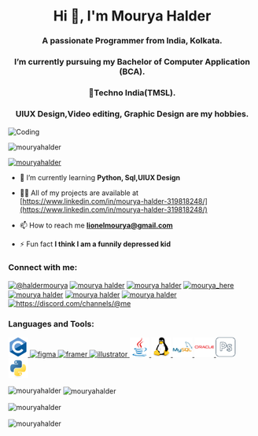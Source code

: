 <h1 align="center">Hi 👋, I'm Mourya Halder</h1>
<h3 align="center">A passionate Programmer from India, Kolkata.</h3>
<h3 align="center">I’m currently pursuing my Bachelor of Computer Application (BCA).</h3>
<h3 align="center">📍Techno India(TMSL).</h3>
<h3 align="center">UIUX Design,Video editing, Graphic Design are my hobbies.</h3><img align="center"alt="Coding" width="1000" src="https://user-images.githubusercontent.com/55389276/140866485-8fb1c876-9a8f-4d6a-98dc-08c4981eaf70.gif">

<p align="left"> <img src="https://komarev.com/ghpvc/?username=mouryahalder&label=Profile%20views&color=0e75b6&style=flat" alt="mouryahalder" /> </p>

<p align="left"> <a href="https://github.com/ryo-ma/github-profile-trophy"><img src="https://github-profile-trophy.vercel.app/?username=mouryahalder" alt="mouryahalder" /></a> </p>

- 🌱 I’m currently learning **Python, Sql,UIUX Design**

- 👨‍💻 All of my projects are available at [https://www.linkedin.com/in/mourya-halder-319818248/](https://www.linkedin.com/in/mourya-halder-319818248/)

- 📫 How to reach me **lionelmourya@gmail.com**

- ⚡ Fun fact **I think I am a funnily depressed kid**

<h3 align="left">Connect with me:</h3>
<p align="left">
<a href="https://twitter.com/@haldermourya" target="blank"><img align="center" src="https://raw.githubusercontent.com/rahuldkjain/github-profile-readme-generator/master/src/images/icons/Social/twitter.svg" alt="@haldermourya" height="30" width="40" /></a>
<a href="https://linkedin.com/in/mourya halder" target="blank"><img align="center" src="https://raw.githubusercontent.com/rahuldkjain/github-profile-readme-generator/master/src/images/icons/Social/linked-in-alt.svg" alt="mourya halder" height="30" width="40" /></a>
<a href="https://fb.com/mourya halder" target="blank"><img align="center" src="https://raw.githubusercontent.com/rahuldkjain/github-profile-readme-generator/master/src/images/icons/Social/facebook.svg" alt="mourya halder" height="30" width="40" /></a>
<a href="https://instagram.com/mourya_here" target="blank"><img align="center" src="https://raw.githubusercontent.com/rahuldkjain/github-profile-readme-generator/master/src/images/icons/Social/instagram.svg" alt="mourya_here" height="30" width="40" /></a>
<a href="https://dribbble.com/mourya halder" target="blank"><img align="center" src="https://raw.githubusercontent.com/rahuldkjain/github-profile-readme-generator/master/src/images/icons/Social/dribbble.svg" alt="mourya halder" height="30" width="40" /></a>
<a href="https://www.behance.net/mourya halder" target="blank"><img align="center" src="https://raw.githubusercontent.com/rahuldkjain/github-profile-readme-generator/master/src/images/icons/Social/behance.svg" alt="mourya halder" height="30" width="40" /></a>
<a href="https://www.youtube.com/c/mourya halder" target="blank"><img align="center" src="https://raw.githubusercontent.com/rahuldkjain/github-profile-readme-generator/master/src/images/icons/Social/youtube.svg" alt="mourya halder" height="30" width="40" /></a>
<a href="https://discord.gg/https://discord.com/channels/@me" target="blank"><img align="center" src="https://raw.githubusercontent.com/rahuldkjain/github-profile-readme-generator/master/src/images/icons/Social/discord.svg" alt="https://discord.com/channels/@me" height="30" width="40" /></a>
</p>

<h3 align="left">Languages and Tools:</h3>
<p align="left"> <a href="https://www.cprogramming.com/" target="_blank" rel="noreferrer"> <img src="https://raw.githubusercontent.com/devicons/devicon/master/icons/c/c-original.svg" alt="c" width="40" height="40"/> </a> <a href="https://www.figma.com/" target="_blank" rel="noreferrer"> <img src="https://www.vectorlogo.zone/logos/figma/figma-icon.svg" alt="figma" width="40" height="40"/> </a> <a href="https://www.framer.com/" target="_blank" rel="noreferrer"> <img src="https://www.vectorlogo.zone/logos/framer/framer-icon.svg" alt="framer" width="40" height="40"/> </a> <a href="https://www.adobe.com/in/products/illustrator.html" target="_blank" rel="noreferrer"> <img src="https://www.vectorlogo.zone/logos/adobe_illustrator/adobe_illustrator-icon.svg" alt="illustrator" width="40" height="40"/> </a> <a href="https://www.java.com" target="_blank" rel="noreferrer"> <img src="https://raw.githubusercontent.com/devicons/devicon/master/icons/java/java-original.svg" alt="java" width="40" height="40"/> </a> <a href="https://www.linux.org/" target="_blank" rel="noreferrer"> <img src="https://raw.githubusercontent.com/devicons/devicon/master/icons/linux/linux-original.svg" alt="linux" width="40" height="40"/> </a> <a href="https://www.mysql.com/" target="_blank" rel="noreferrer"> <img src="https://raw.githubusercontent.com/devicons/devicon/master/icons/mysql/mysql-original-wordmark.svg" alt="mysql" width="40" height="40"/> </a> <a href="https://www.oracle.com/" target="_blank" rel="noreferrer"> <img src="https://raw.githubusercontent.com/devicons/devicon/master/icons/oracle/oracle-original.svg" alt="oracle" width="40" height="40"/> </a> <a href="https://www.photoshop.com/en" target="_blank" rel="noreferrer"> <img src="https://raw.githubusercontent.com/devicons/devicon/master/icons/photoshop/photoshop-line.svg" alt="photoshop" width="40" height="40"/> </a> <a href="https://www.python.org" target="_blank" rel="noreferrer"> <img src="https://raw.githubusercontent.com/devicons/devicon/master/icons/python/python-original.svg" alt="python" width="40" height="40"/> </a> </p>

<p><img align="left" src="https://github-readme-stats.vercel.app/api/top-langs?username=mouryahalder&show_icons=true&locale=en&layout=compact" alt="mouryahalder" /></p>

<p>&nbsp;<img align="center" src="https://github-readme-stats.vercel.app/api?username=mouryahalder&show_icons=true&locale=en" alt="mouryahalder" /></p>

<p><img align="center" src="https://github-readme-streak-stats.herokuapp.com/?user=mouryahalder&" alt="mouryahalder" /></p>
<p><img align="center" src="https://github-readme-streak-stats.herokuapp.com/?user=mouryahalder&" alt="mouryahalder" /></p>
